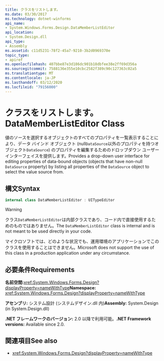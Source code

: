 ```yaml
---
title: クラスをリストします。
ms.date: 03/30/2017
ms.technology: dotnet-winforms
api_name:
- System.Windows.Forms.Design.DataMemberListEditor
api_location:
- System.Design.dll
api_type:
- Assembly
ms.assetid: c11d5231-78f2-45a7-9210-3b2d0969370e
topic_type:
- apiref
ms.openlocfilehash: 407bbe87e3d186dc901b18dbfee38e2ff69d356a
ms.sourcegitcommit: 7588136e355e10cbc2582f389c90c127363c02a5
ms.translationtype: MT
ms.contentlocale: ja-JP
ms.lasthandoff: 03/12/2020
ms.locfileid: "79156000"
---
```

# <a name="datamemberlisteditor-class"></a><span data-ttu-id="c4082-102">クラスをリストします。</span><span class="sxs-lookup"><span data-stu-id="c4082-102">DataMemberListEditor Class</span></span>

<span data-ttu-id="c4082-103">値のソースを選択するオブジェクトのすべてのプロパティを一覧表示することにより、データ バインド オブジェクト (null`DataSource`以外のプロパティを持つオブジェクト`DataSource`) のプロパティを編集するためのドロップダウン ユーザー インターフェイスを提供します。</span><span class="sxs-lookup"><span data-stu-id="c4082-103">Provides a drop-down user interface for editing properties of data-bound objects (objects that have non-null `DataSource` property) by listing all properties of the `DataSource` object to select the value source from.</span></span>  
  
## <a name="syntax"></a><span data-ttu-id="c4082-104">構文</span><span class="sxs-lookup"><span data-stu-id="c4082-104">Syntax</span></span>
  
```csharp  
internal class DataMemberListEditor : UITypeEditor
```

> [!WARNING]
> <span data-ttu-id="c4082-105">クラス`DataMemberListEditor`は内部クラスであり、コード内で直接使用するためのものではありません。</span><span class="sxs-lookup"><span data-stu-id="c4082-105">The `DataMemberListEditor` class is internal and is not meant to be used directly in your code.</span></span>
>
> <span data-ttu-id="c4082-106">マイクロソフトでは、どのような状況でも、運用環境のアプリケーションでこのクラスを使用することはできません。</span><span class="sxs-lookup"><span data-stu-id="c4082-106">Microsoft does not support the use of this class in a production application under any circumstance.</span></span>
  
## <a name="requirements"></a><span data-ttu-id="c4082-107">必要条件</span><span class="sxs-lookup"><span data-stu-id="c4082-107">Requirements</span></span>

<span data-ttu-id="c4082-108">**名前空間:**<xref:System.Windows.Forms.Design?displayProperty=nameWithType></span><span class="sxs-lookup"><span data-stu-id="c4082-108">**Namespace:** <xref:System.Windows.Forms.Design?displayProperty=nameWithType></span></span>  
  
<span data-ttu-id="c4082-109">**アセンブリ:** システム設計 (システムデザイン.dll 内)</span><span class="sxs-lookup"><span data-stu-id="c4082-109">**Assembly:** System.Design (in System.Design.dll)</span></span>  
  
<span data-ttu-id="c4082-110">**.NET フレームワークのバージョン:** 2.0 以降で利用可能。</span><span class="sxs-lookup"><span data-stu-id="c4082-110">**.NET Framework versions:** Available since 2.0.</span></span>  
  
## <a name="see-also"></a><span data-ttu-id="c4082-111">関連項目</span><span class="sxs-lookup"><span data-stu-id="c4082-111">See also</span></span>

- <xref:System.Windows.Forms.Design?displayProperty=nameWithType>
